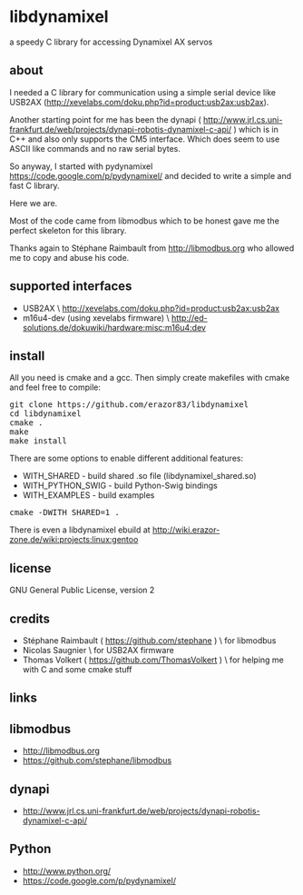 libdynamixel
============

a speedy C library for accessing Dynamixel AX servos


about
-------------------------
I needed a C library for communication using a simple serial device like USB2AX (http://xevelabs.com/doku.php?id=product:usb2ax:usb2ax).

Another starting point for me has been the dynapi ( http://www.jrl.cs.uni-frankfurt.de/web/projects/dynapi-robotis-dynamixel-c-api/  )
which is in C++ and also only supports the CM5 interface. Which does seem to use ASCII like commands and no raw serial bytes.

So anyway, I started with pydynamixel https://code.google.com/p/pydynamixel/ and decided to write a simple and fast C library.

Here we are.

Most of the code came from libmodbus which to be honest gave me the perfect skeleton for this library.

Thanks again to Stéphane Raimbault from http://libmodbus.org who allowed me to copy and abuse his code.


supported interfaces
-------------------------
  * USB2AX \\ http://xevelabs.com/doku.php?id=product:usb2ax:usb2ax
  * m16u4-dev (using xevelabs firmware) \\ http://ed-solutions.de/dokuwiki/hardware:misc:m16u4:dev


install
-------------------------
All you need is cmake and a gcc. Then simply create makefiles with cmake and feel free to compile:


<pre>
git clone https://github.com/erazor83/libdynamixel
cd libdynamixel
cmake .
make
make install
</pre>

There are some options to enable different additional features:
  * WITH_SHARED - build shared .so file (libdynamixel_shared.so)
  * WITH_PYTHON_SWIG - build Python-Swig bindings
  * WITH_EXAMPLES - build examples

<pre>
cmake -DWITH_SHARED=1 .
</pre>

There is even a libdynamixel ebuild at http://wiki.erazor-zone.de/wiki:projects:linux:gentoo

license
-------------------------
GNU General Public License, version 2


credits
-------------------------
  * Stéphane Raimbault ( https://github.com/stephane ) \\ for libmodbus
  * Nicolas Saugnier \\ for USB2AX firmware
  * Thomas Volkert ( https://github.com/ThomasVolkert ) \\ for helping me with C and some cmake stuff
  
links
-------------------------

libmodbus
------------
  * http://libmodbus.org
  * https://github.com/stephane/libmodbus

dynapi
------------
  * http://www.jrl.cs.uni-frankfurt.de/web/projects/dynapi-robotis-dynamixel-c-api/

Python
------------
  * http://www.python.org/
  * https://code.google.com/p/pydynamixel/
  
